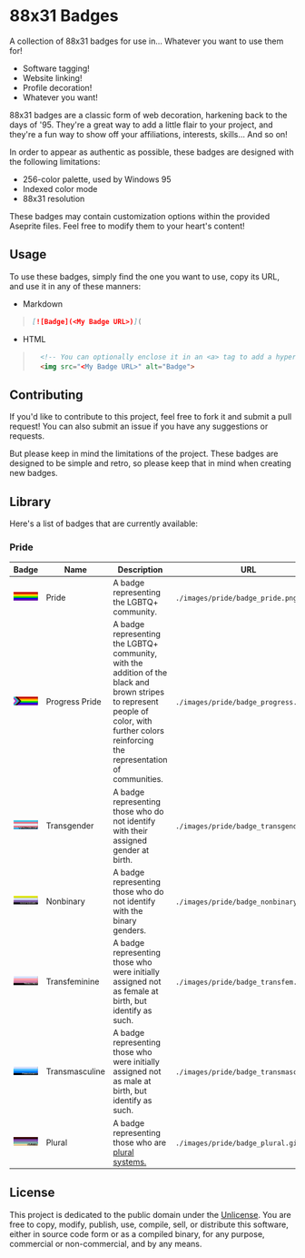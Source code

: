 # 88x31 Badges

A collection of 88x31 badges for use in... Whatever you want to use them for!

- Software tagging!
- Website linking!
- Profile decoration!
- Whatever you want!

88x31 badges are a classic form of web decoration, harkening back to the days of '95. They're a great way to add a little flair to your project, and they're a fun way to show off your affiliations, interests, skills... And so on!

In order to appear as authentic as possible, these badges are designed with the following limitations:

- 256-color palette, used by Windows 95
- Indexed color mode
- 88x31 resolution

These badges may contain customization options within the provided Aseprite files. Feel free to modify them to your heart's content!

## Usage

To use these badges, simply find the one you want to use, copy its URL, and use it in any of these manners:

- Markdown

> ```markdown
> [![Badge](<My Badge URL>)](
>

- HTML

> ```html
>   <!-- You can optionally enclose it in an <a> tag to add a hyperlink -->
>   <img src="<My Badge URL>" alt="Badge">
> ```

## Contributing

If you'd like to contribute to this project, feel free to fork it and submit a pull request! You can also submit an issue if you have any suggestions or requests.

But please keep in mind the limitations of the project. These badges are designed to be simple and retro, so please keep that in mind when creating new badges.

## Library

Here's a list of badges that are currently available:

### Pride

<!-- Trans women are women :3-->
<!-- Trans men are men :3 -->
<!-- Non-binary people are valid :3 -->
<!-- Get over it >:3 -->

| Badge | Name | Description | URL |
| --- | --- | --- | --- |
| ![Pride](./images/pride/badge_pride.png) | Pride | A badge representing the LGBTQ+ community. | `./images/pride/badge_pride.png` |
| ![Progress Pride](./images/pride/badge_progress.png) | Progress Pride | A badge representing the LGBTQ+ community, with the addition of the black and brown stripes to represent people of color, with further colors reinforcing the representation of communities. | `./images/pride/badge_progress.png` |
| ![Transgender](./images/pride/badge_transgender.gif) | Transgender | A badge representing those who do not identify with their assigned gender at birth. | `./images/pride/badge_transgender.gif` |
| ![Nonbinary](./images/pride/badge_nonbinary.gif) | Nonbinary | A badge representing those who do not identify with the binary genders. | `./images/pride/badge_nonbinary.gif` |
| ![Transfeminine](./images/pride/badge_transfem.gif) | Transfeminine | A badge representing those who were initially assigned not as female at birth, but identify as such. | `./images/pride/badge_transfem.gif` |
| ![Transmasculine](./images/pride/badge_transmasc.gif) | Transmasculine | A badge representing those who were initially assigned not as male at birth, but identify as such. | `./images/pride/badge_transmasc.gif` |
| ![Plural](./images/pride/badge_plural.gif) | Plural | A badge representing those who are [plural systems.](https://pluralpedia.org/w/Plurality) | `./images/pride/badge_plural.gif` |

## License

This project is dedicated to the public domain under the [Unlicense](https://unlicense.org/). You are free to copy, modify, publish, use, compile, sell, or distribute this software, either in source code form or as a compiled binary, for any purpose, commercial or non-commercial, and by any means.
